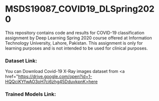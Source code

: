 # MSDS19087_COVID19_DLSpring2020
This repository contains code and results for COVID-19 classification assignment by Deep Learning Spring 2020 course offered at Information Technology University, Lahore, Pakistan. This assignment is only for learning purposes and is not intended to be used for clinical purposes.

### Dataset Link: 
You can Download Covid-19 X-Ray images dataset from <a href="https://drive.google.com/open?id=1-HQQciKYfwAO3oH7ci6zhg45DduvkpnK>here</a>
### Trained Models Link: 
